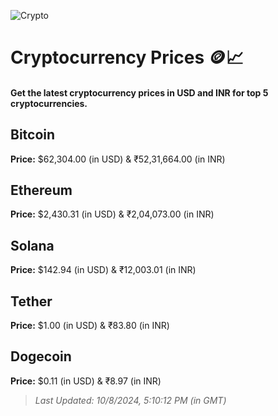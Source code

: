 
![Crypto](https://www.techguide.com.au/wp-content/uploads/2020/11/crypto3.jpeg)

# Cryptocurrency Prices 🪙📈

#### Get the latest cryptocurrency prices in USD and INR for top 5 cryptocurrencies.

## Bitcoin

**Price:** $62,304.00 (in USD) & ₹52,31,664.00 (in INR)

## Ethereum

**Price:** $2,430.31 (in USD) & ₹2,04,073.00 (in INR)

## Solana

**Price:** $142.94 (in USD) & ₹12,003.01 (in INR)

## Tether

**Price:** $1.00 (in USD) & ₹83.80 (in INR)

## Dogecoin

**Price:** $0.11 (in USD) & ₹8.97 (in INR)

> _Last Updated: 10/8/2024, 5:10:12 PM (in GMT)_
